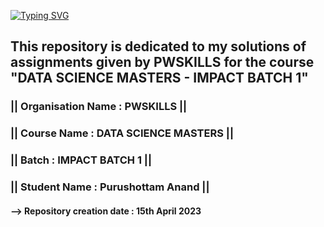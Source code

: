 <p align="left">
<a href="https://github.com/creativepuru">
<img src="https://readme-typing-svg.demolab.com?font=Calibri&size=24&duration=1000&pause=100&multiline=true&width=500&height=50&lines=PWSKILLS+-+ASSIGNMENTS" alt="Typing SVG" />
</a>
</p>

## This repository is dedicated to my solutions of assignments given by PWSKILLS for the course "DATA SCIENCE MASTERS - IMPACT BATCH 1" 

### || Organisation Name : PWSKILLS  ||

### || Course Name : DATA SCIENCE MASTERS  ||

### || Batch : IMPACT BATCH 1  ||

### || Student Name : Purushottam Anand  ||

#### --> Repository creation date : 15th April 2023

